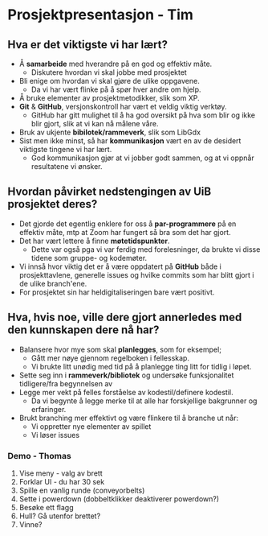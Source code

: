 # Prosjektpresentasjon - Tim
## Hva er det viktigste vi har lært?
- Å **samarbeide** med hverandre på en god og effektiv måte.
	- Diskutere hvordan vi skal jobbe med prosjektet
- Bli enige om hvordan vi skal gjøre de ulike oppgavene.
	- Da vi har vært flinke på å spør hver andre om hjelp.
- Å bruke elementer av prosjektmetodikker, slik som XP.
- **Git** & **GitHub**, versjonskontroll har vært et veldig viktig verktøy.
	- GitHub har gitt mulighet til å ha god oversikt på hva som blir og ikke blir gjort, slik at vi kan nå målene våre.
- Bruk av ukjente **bibilotek/rammeverk**, slik som LibGdx
- Sist men ikke minst, så har **kommunikasjon** vært en av de desidert viktigste tingene vi har lært.
	- God kommunikasjon gjør at vi jobber godt sammen, og at vi oppnår resultatene vi ønsker.

	
## Hvordan påvirket nedstengingen av UiB prosjektet deres?
- Det gjorde det egentlig enklere for oss å **par-programmere** på en effektiv måte, mtp at Zoom har fungert så bra som det har gjort.
- Det har vært lettere å finne **møtetidspunkter**.
    - Dette var også pga vi var ferdig med forelesninger, da brukte vi disse tidene som gruppe- og kodemøter.
- Vi innså hvor viktig det er å være oppdatert på **GitHub** både i prosjekttavlene, generelle issues og hvilke commits som har blitt gjort i de ulike branch'ene.
- For prosjektet sin har heldigitaliseringen bare vært positivt.


## Hva, hvis noe, ville dere gjort annerledes med den kunnskapen dere nå har?
- Balansere hvor mye som skal **planlegges**, som for eksempel;
    - Gått mer nøye gjennom regelboken i fellesskap.
    - Vi brukte litt unødig med tid på å planlegge ting litt for tidlig i løpet.
- Sette seg inn i **rammeverk/bibliotek** og undersøke funksjonalitet tidligere/fra begynnelsen av
- Legge mer vekt på felles forståelse av kodestil/definere kodestil.
	- Da vi begynte å legge merke til at alle har forskjellige bakgrunner og erfaringer.
- Brukt branching mer effektivt og være flinkere til å branche ut når: 
    - Vi oppretter nye elementer av spillet
    - Vi løser issues


### Demo - Thomas
1. Vise meny - valg av brett
1. Forklar UI - du har 30 sek
1. Spille en vanlig runde (conveyorbelts)
1. Sette i powerdown (dobbeltklikker deaktiverer powerdown?)
1. Besøke ett flagg
1. Hull? Gå utenfor brettet?
1. Vinne?
